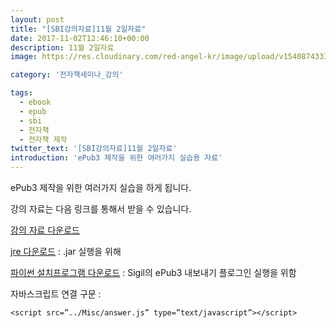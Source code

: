 ```yaml
---
layout: post
title: "[SBI강의자료]11월 2일자료"
date: 2017-11-02T12:46:10+00:00
description: 11월 2일자료
image: https://res.cloudinary.com/red-angel-kr/image/upload/v1540874333/blog_img/seminar.jpg

category: '전자책세미나_강의'  

tags: 
  - ebook
  - epub
  - sbi
  - 전자책
  - 전자책 제작
twitter_text: '[SBI강의자료]11월 2일자료'
introduction: 'ePub3 제작을 위한 여러가지 실습용 자료'
---
```


ePub3 제작을 위한 여러가지 실습을 하게 됩니다.
  
강의 자료는 다음 링크를 통해서 받을 수 있습니다.

[강의 자료 다운로드](https://drive.google.com/drive/folders/0B2D0ynUhgsyVbGh4a2dDY1lCLW8?usp=sharing)

[jre 다운로드](https://www.java.com/ko/download/) : .jar 실행을 위해

[파이썬 설치프로그램 다운로드](https://www.python.org/downloads/) : Sigil의 ePub3 내보내기 플로그인 실행을 위함

자바스크립트 연결 구문 : 

~~~
<script src=”../Misc/answer.js” type=”text/javascript”></script>

~~~